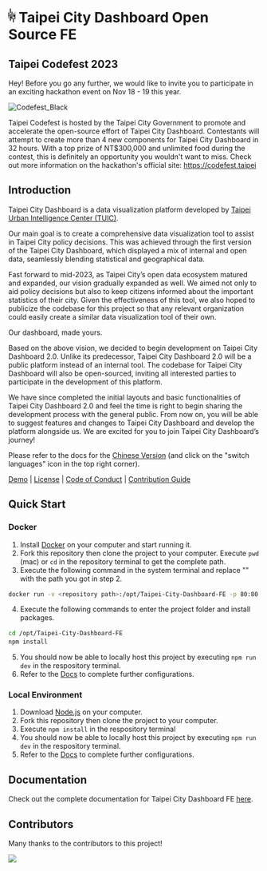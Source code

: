 # <img src='src/assets/images/TUIC.svg' height='28'>   Taipei City Dashboard Open Source FE

## Taipei Codefest 2023

Hey! Before you go any further, we would like to invite you to participate in an exciting hackathon event on Nov 18 - 19 this year. 

<img width="200" alt="Codefest_Black" src="https://github.com/tpe-doit/Taipei-City-Dashboard-FE/assets/13110501/29ebed08-a63d-4fd5-8bd5-e4c423f4e4d4">


Taipei Codefest is hosted by the Taipei City Government to promote and accelerate the open-source effort of Taipei City Dashboard. Contestants will attempt to create more than 4 new components for Taipei City Dashboard in 32 hours. With a top prize of NT$300,000 and unlimited food during the contest, this is definitely an opportunity you wouldn't want to miss. Check out more information on the hackathon's official site: https://codefest.taipei

## Introduction

Taipei City Dashboard is a data visualization platform developed by [Taipei Urban Intelligence Center (TUIC)](https://tuic.gov.taipei/en).

Our main goal is to create a comprehensive data visualization tool to assist in Taipei City policy decisions. This was achieved through the first version of the Taipei City Dashboard, which displayed a mix of internal and open data, seamlessly blending statistical and geographical data.

Fast forward to mid-2023, as Taipei City’s open data ecosystem matured and expanded, our vision gradually expanded as well. We aimed not only to aid policy decisions but also to keep citizens informed about the important statistics of their city. Given the effectiveness of this tool, we also hoped to publicize the codebase for this project so that any relevant organization could easily create a similar data visualization tool of their own.

Our dashboard, made yours.

Based on the above vision, we decided to begin development on Taipei City Dashboard 2.0. Unlike its predecessor, Taipei City Dashboard 2.0 will be a public platform instead of an internal tool. The codebase for Taipei City Dashboard will also be open-sourced, inviting all interested parties to participate in the development of this platform.

We have since completed the initial layouts and basic functionalities of Taipei City Dashboard 2.0 and feel the time is right to begin sharing the development process with the general public. From now on, you will be able to suggest features and changes to Taipei City Dashboard and develop the platform alongside us. We are excited for you to join Taipei City Dashboard’s journey!

Please refer to the docs for the [Chinese Version](https://tuic.gov.taipei/documentation/front-end/introduction) (and click on the "switch languages" icon in the top right corner).

[Demo](https://tuic.gov.taipei/dashboard-demo) | [License](https://github.com/tpe-doit/Taipei-City-Dashboard-FE/blob/main/LICENSE) | [Code of Conduct](https://github.com/tpe-doit/Taipei-City-Dashboard-FE/blob/main/.github/CODE_OF_CONDUCT.md) | [Contribution Guide](https://tuic.gov.taipei/documentation/front-end/contribution-overview)

## Quick Start

### Docker

1. Install [Docker](https://www.docker.com/products/docker-desktop/) on your computer and start running it.
2. Fork this repository then clone the project to your computer. Execute `pwd` (mac) or `cd` in the repository terminal to get the complete path.
3. Execute the following command in the system terminal and replace "<repository path>" with the path you got in step 2.

```bash
docker run -v <repository path>:/opt/Taipei-City-Dashboard-FE -p 80:80 -it node:18.18.1-alpine3.18  sh
```

4. Execute the following commands to enter the project folder and install packages.

```bash
cd /opt/Taipei-City-Dashboard-FE
npm install
```

5. You should now be able to locally host this project by executing `npm run dev` in the respository terminal.
6. Refer to the [Docs](https://tuic.gov.taipei/documentation/front-end/project-setup) to complete further configurations.

### Local Environment

1. Download [Node.js]() on your computer.
2. Fork this repository then clone the project to your computer.
3. Execute `npm install` in the respository terminal
4. You should now be able to locally host this project by executing `npm run dev` in the respository terminal.
5. Refer to the [Docs](https://tuic.gov.taipei/documentation/front-end/project-setup) to complete further configurations.

## Documentation

Check out the complete documentation for Taipei City Dashboard FE [here](https://tuic.gov.taipei/documentation).

## Contributors

Many thanks to the contributors to this project!

<a href="https://github.com/tpe-doit/Taipei-City-Dashboard-FE/graphs/contributors">
<img src="https://contrib.rocks/image?repo=tpe-doit/Taipei-City-Dashboard-FE" />
</a>
